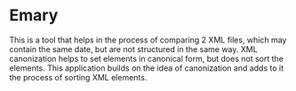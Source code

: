 # Emary
This is a tool that helps in the process of comparing 2 XML files, which may contain the same date, but are not structured in the same way. XML canonization helps to set elements in canonical form, but does not sort the elements. This application builds on the idea of canonization and adds to it the process of sorting XML elements.

